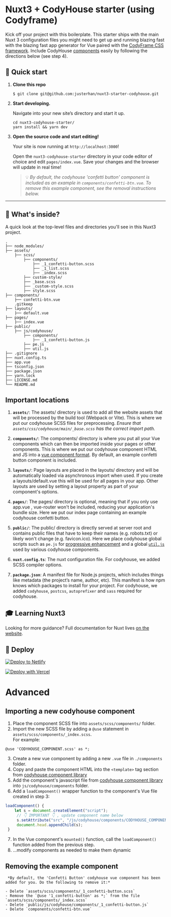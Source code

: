# Nuxt3 + CodyHouse starter (using Codyframe)

Kick off your project with this boilerplate. This starter ships with the main Nuxt 3 configuration files you might need to get up and running blazing fast with the blazing fast app generator for Vue paired with the [CodyFrame CSS framework](https://codyhouse.co/ds/get-started). Include CodyHouse [components](https://codyhouse.co/ds/components) easily by following the directions below (see step 4).

## 🚀 Quick start

1.  **Clone this repo**

    ```shell
    $ git clone git@github.com:justerhan/nuxt3-starter-codyhouse.git
    ```

2.  **Start developing.**

    Navigate into your new site’s directory and start it up.

    ```shell
    cd nuxt3-codyhouse-starter/
    yarn install && yarn dev
    ```

3.  **Open the source code and start editing!**

    Your site is now running at `http://localhost:3000`!

    Open the `nuxt3-codyhouse-starter` directory in your code editor of choice and edit `pages/index.vue`. Save your changes and the browser will update in real time!

    > 💡 *By default, the codyhouse 'confetti button' component is included  as an example in `components/confetti-btn.vue`. To remove this example component, see the removal instructions below.*

---
## 🧐 What's inside?

A quick look at the top-level files and directories you'll see in this Nuxt3 project.

    .
    ├── node_modules/
    ├── assets/
        ├── scss/
            ├── components/
                ├── _1_confetti-button.scss
                ├── _1_list.scss
                ├── _index.scss    
            ├── custom-style/
            ├── _base.scss
            ├── _custom-style.scss
            ├── style.scss
    ├── components/
        ├── confetti-btn.vue
        .gitkeep 
    ├── layouts/
        ├── default.vue
    ├── pages/
        ├── index.vue
    ├── public/
        ├── js/codyhouse/
            ├── components/
                ├── _1_confetti-button.js
            ├── pe.js
            ├── util.js
    ├── .gitignore
    ├── nuxt.config.ts
    ├── app.vue
    ├── tsconfig.json
    ├── package.json
    ├── yarn.lock
    ├── LICENSE.md
    └── README.md

## Important locations

1.  **`assets/`**: The assets/ directory is used to add all the website assets that will be processed by the build tool (Webpack or Vite). This is where we put our codyhouse SCSS files for preprocessing. *Ensure that `assets/css/codyhouse/main/_base.scss` has the correct import path.*

2. **`components/`**: The components/ directory is where you put all your Vue components which can then be imported inside your pages or other components. This is where we put our codyhouse component HTML and JS into a [vue component format](https://codyhouse.co/blog/post/using-the-codyhouse-components-with-vue-jst). By default, an example confetti button component is included. 

3. **`layouts/`**: Page layouts are placed in the layouts/ directory and will be automatically loaded via asynchronous import when used. If you create a layouts/default.vue this will be used for all pages in your app. Other layouts are used by setting a layout property as part of your component's options.

4. **`pages/`**: The pages/ directory is optional, meaning that if you only use app.vue , vue-router won't be included, reducing your application's bundle size. Here we put our index page containing an example codyhouse confetti button.

5. **`public/`**: The public/ directory is directly served at server root and contains public files that have to keep their names (e.g. robots.txt) or likely won't change (e.g. favicon.ico). Here we place codyhouse global scripts such as `pe.js` for [progressive enhancement](https://codyhouse.co/ds/docs/components#progressive-enhancement) and a global [`util.js`](https://codyhouse.co/ds/docs/framework/js-utilities) used by various codyhouse components.   

6.  **`nuxt.config.ts`**: The nuxt configuration file. For codyhouse, we added SCSS compiler options.

7.  **`package.json`**: A manifest file for Node.js projects, which includes things like metadata (the project’s name, author, etc). This manifest is how npm knows which packages to install for your project. For codyhouse, we added `codyhouse`, `postcss`, `autoprefixer` and `sass` required for codyhouse.

## 🎓 Learning Nuxt3

Looking for more guidance? Full documentation for Nuxt lives [on the website](https://v3.nuxtjs.org/getting-started/introduction). 

## 💫 Deploy

[![Deploy to Netlify](https://www.netlify.com/img/deploy/button.svg)](https://app.netlify.com/start/deploy?repository=https://github.com/justerhan/nuxt3-starter-codyhouse)

[![Deploy with Vercel](https://vercel.com/button)](https://vercel.com/import/project?template=https://github.com/justerhan/nuxt3-starter-codyhouse)

# Advanced
## Importing a new codyhouse component

   1. Place the component SCSS file into `assets/scss/components/` folder.
   2. Import the new SCSS file by adding a `@use` statement in `assets/scss/components/_index.scss`.
   <br />For example:
   ```
   @use 'CODYHOUSE_COMPONENT.scss' as *;
   ```
   3. Create a new vue component by adding a new `.vue` file in `./components` folder.
   4. Copy and paste the component HTML into the `<template>` tag section from [codyhouse component library](https://codyhouse.co/ds/components)
   5. Add the component's javascript file from [codyhouse component library](https://codyhouse.co/ds/components) into `js/codyhouse/components` folder.
   6. Add a `loadComponent()` wrapper function to the component's Vue file created in step 3:
   ```js
   loadComponent() {
       let s = document.createElement("script");
        // 👇 IMPORTANT 👇 , update component name below
        s.setAttribute("src", "/js/codyhouse/components/CODYHOUSE_COMPONENT.js");
        document.head.appendChild(s);
    }
```
   7. In the Vue component's `mounted()` function, call the `loadComponent()` function added from the previous step.
   8. ...modify components as needed to make them dynamic


## Removing the example component

     *By default, the 'Confetti Button' codyhouse vue component has been added for you. Do the following to remove it:*

    - Delete `assets/scss/components/_1_confetti-button.scss`
    - Remove the `@use '1_confetti-button' as *;` from the file `assets/scss/components/_index.scss`
    - Delete `public/js/codyhouse/components/_1_confetti-button.js`
    - Delete `components/confetti-btn.vue`
